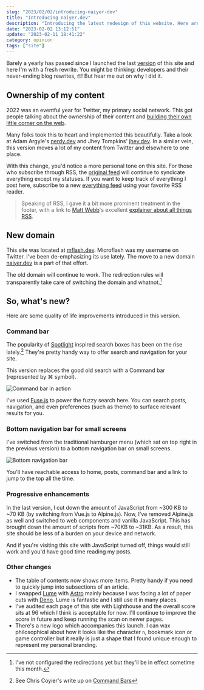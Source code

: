 ```yaml
---
slug: "2023/02/02/introducing-naiyer-dev"
title: "Introducing naiyer.dev"
description: "Introducing the latest redesign of this website. Here are the motivations for the revamp, some website metrics and comparison with the old version, and the interesting ‘behind the scenes’ changes."
date: "2023-02-02 13:12:51"
update: "2023-02-11 18:41:22"
category: opinion
tags: ["site"]
---
```


Barely a yearly has passed since I launched the last [version](/post/2022/07/13/microflash-version-2/) of this site and here I'm with a fresh rewrite. You might be thinking: developers and their never-ending blog rewrites, 🙄! But hear me out on why I did it.

## Ownership of my content

2022 was an eventful year for Twitter, my primary social network. This got people talking about the ownership of their content and [building their own little corner on the web](https://www.theverge.com/23513418/bring-back-personal-blogging). 

Many folks took this to heart and implemented this beautifully. Take a look at Adam Argyle's [nerdy.dev](https://nerdy.dev) and Jhey Tompkins' [jhey.dev](https://jhey.dev). In a similar vein, this version moves a lot of my content from Twitter and elsewhere to one place.

With this change, you'd notice a more personal tone on this site. For those who subscribe through RSS, the [original feed](/feed.xml) will continue to syndicate everything except my statuses. If you want to keep track of everything I post here, subscribe to a new [everything feed](/all.xml) using your favorite RSS reader.

> Speaking of RSS, I gave it a bit more prominent treatment in the footer, with a link to [Matt Webb](https://interconnected.org/home/)'s excellent [explainer about all things RSS](https://aboutfeeds.com/).

## New domain

This site was located at [mflash.dev](https://mflash.dev). Microflash was my username on Twitter. I've been de-emphasizing its use lately. The move to a new domain [naiyer.dev](https://naiyer.dev) is a part of that effort.

The old domain will continue to work. The redirection rules will transparently take care of switching the domain and whatnot.[^1]

[^1]: I've not configured the redirections yet but they'll be in effect sometime this month.

## So, what's new?

Here are some quality of life improvements introduced in this version.

### Command bar

The popularity of [Spotlight](https://en.wikipedia.org/wiki/Spotlight_(Apple)) inspired search boxes has been on the rise lately.[^2] They're pretty handy way to offer search and navigation for your site.

[^2]: See Chris Coyier's write up on [Command Bars](https://chriscoyier.net/2022/12/18/command-bars/)

This version replaces the good old search with a Command bar (represented by &#8984; symbol).

![Command bar in action](/images/post/2023/2023-02-02-13-12-51-introducing-naiyer-dev-01.png)

I've used [Fuse.js](https://fusejs.io/) to power the fuzzy search here. You can search posts, navigation, and even preferences (such as theme) to surface relevant results for you.

### Bottom navigation bar for small screens

I've switched from the traditional hamburger menu (which sat on top right in the previous version) to a bottom navigation bar on small screens.

![Bottom navigation bar](/images/post/2023/2023-02-02-13-12-51-introducing-naiyer-dev-02.png)

You'll have reachable access to home, posts, command bar and a link to jump to the top all the time.

### Progressive enhancements

In the last version, I cut down the amount of JavaScript from ~300 KB to ~70 KB (by switching from Vue.js to Alpine.js). Now, I've removed Alpine.js as well and switched to web components and vanilla JavaScript. This has brought down the amount of scripts from ~70KB to ~31KB. As a result, this site should be less of a burden on your device and network.

And if you're visiting this site with JavaScript turned off, things would still work and you'd have good time reading my posts.

### Other changes

- The table of contents now shows more items. Pretty handy if you need to quickly jump into subsections of an article.
- I swapped [Lume](https://lume.land) with [Astro](https://astro.build) mainly because I was facing a lot of paper cuts with [Deno](https://deno.land). Lume is fantastic and I still use it in many places.
- I've audited each page of this site with Lighthouse and the overall score sits at 96 which I think is acceptable for now. I'll continue to improve the score in future and keep running the scan on newer pages.
- There's a new logo which accompanies this launch. I can wax philosophical about how it looks like the character `n`, bookmark icon or game controller but it really is just a shape that I found unique enough to represent my personal branding.
